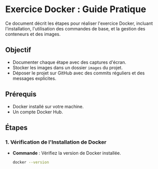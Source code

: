 # Exercice Docker : Guide Pratique

Ce document décrit les étapes pour réaliser l'exercice Docker, incluant l'installation, l'utilisation des commandes de base, et la gestion des conteneurs et des images.

## Objectif

- Documenter chaque étape avec des captures d'écran.
- Stocker les images dans un dossier `images` du projet.
- Déposer le projet sur GitHub avec des commits réguliers et des messages explicites.

## Prérequis

- Docker installé sur votre machine.
- Un compte Docker Hub.

## Étapes

### 1. Vérification de l'Installation de Docker

- **Commande** : Vérifiez la version de Docker installée.

  ```bash
  docker --version
